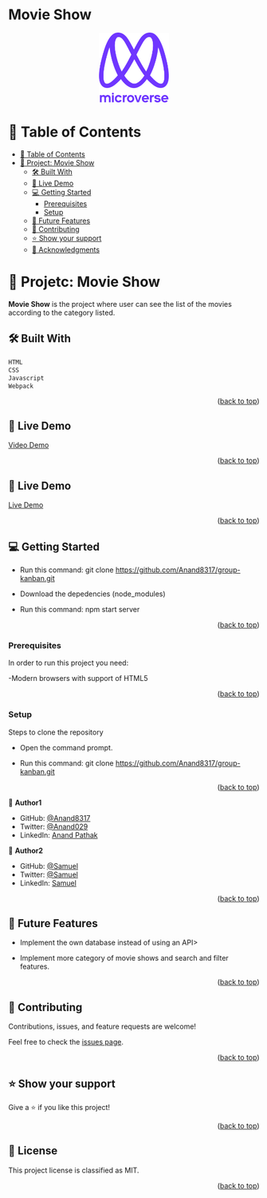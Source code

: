 
# Movie Show

<a name="readme-top"></a>



<div align="center">

  <img src="src/Images/murple_logo.png" alt="logo" width="140"  height="auto" />
  <br/>


</div>

<!-- TABLE OF CONTENTS -->

# 📗 Table of Contents

- [📗 Table of Contents](#-table-of-contents)
- [📖 Project: Movie Show ](#-todo-list-)
  - [🛠 Built With ](#-built-with-)
  - [🚀 Live Demo ](#-live-demo-)
  - [💻 Getting Started ](#-getting-started-)
    - [Prerequisites](#prerequisites)
    - [Setup](#setup)
  - [🔭 Future Features ](#-future-features-)
  - [🤝 Contributing ](#-contributing-)
  - [⭐️ Show your support ](#️-show-your-support-)
  - [🙏 Acknowledgments ](#-acknowledgments-)

<!-- PROJECT DESCRIPTION -->

# 📖 Projetc: Movie Show <a name="about-project"></a>

**Movie Show** is the project where user can see the list of the movies according to the category listed.

## 🛠 Built With <a name="built-with"></a>
    HTML
    CSS
    Javascript
    Webpack

<p align="right">(<a href="#readme-top">back to top</a>)</p>

## 🚀 Live Demo <a name="Video-Demo"></a>

[Video Demo](https://drive.google.com/file/d/1Hah-RlVgLB7FiGDYTUddEkEp0vEgUmWd/view?usp=sharing)

<p align="right">(<a href="#readme-top">back to top</a>)</p>


## 🚀 Live Demo <a name="live-demo"></a>

[Live Demo](https://anand8317.github.io/group-kanban/dist/)

<p align="right">(<a href="#readme-top">back to top</a>)</p>


## 💻 Getting Started <a name="getting-started"></a>

- Run this command: git clone https://github.com/Anand8317/group-kanban.git

- Download the depedencies (node_modules)

- Run this command: npm start server


<p align="right">(<a href="#readme-top">back to top</a>)</p>

### Prerequisites

In order to run this project you need:

-Modern browsers with support of HTML5


<p align="right">(<a href="#readme-top">back to top</a>)</p>

### Setup

Steps to clone the repository

- Open the command prompt.

- Run this command: git clone https://github.com/Anand8317/group-kanban.git


<p align="right">(<a href="#readme-top">back to top</a>)</p>

<!-- Author -->

👤 **Author1**

- GitHub: [@Anand8317](https://github.com/Anand8317)
- Twitter: [@Anand029](https://twitter.com/anand029)
- LinkedIn: [Anand Pathak](https://www.linkedin.com/in/anand-pathak-473611171/)

👤 **Author2**

- GitHub: [@Samuel](https://github.com/admirerbrown)
- Twitter: [@Samuel](https://twitter.com/brown_admirer)
- LinkedIn: [Samuel](https://www.linkedin.com/in/samuel-ntow-kyere-5036741b4/)


<p align="right">(<a href="#readme-top">back to top</a>)</p>


## 🔭 Future Features <a name="future-features"></a>

- Implement the own database instead of using an API>

- Implement more category of movie shows and search and filter features.

<p align="right">(<a href="#readme-top">back to top</a>)</p>


## 🤝 Contributing <a name="contributing"></a>

Contributions, issues, and feature requests are welcome!

Feel free to check the [issues page](https://github.com/Anand8317/todo-list1/issues).

<p align="right">(<a href="#readme-top">back to top</a>)</p>


## ⭐️ Show your support <a name="support"></a>

Give a ⭐️ if you like this project!

<p align="right">(<a href="#readme-top">back to top</a>)</p>


## 📝 License <a name="license"></a>

This project license is classified as MIT.

<p align="right">(<a href="#readme-top">back to top</a>)</p>
